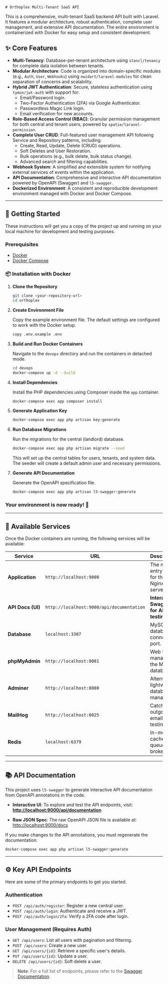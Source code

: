     # Orthoplex Multi-Tenant SaaS API

This is a comprehensive, multi-tenant SaaS backend API built with Laravel. It features a modular architecture, robust authentication, complete user management, and extensive API documentation. The entire environment is containerized with Docker for easy setup and consistent development.

## ✨ Core Features

*   **Multi-Tenancy**: Database-per-tenant architecture using `stancl/tenancy` for complete data isolation between tenants.
*   **Modular Architecture**: Code is organized into domain-specific modules (e.g., `Auth`, `User`, `Webhooks`) using `nwidart/laravel-modules` for clean separation of concerns and scalability.
*   **Hybrid JWT Authentication**: Secure, stateless authentication using `tymon/jwt-auth` with support for:
    *   Email/Password login.
    *   Two-Factor Authentication (2FA) via Google Authenticator.
    *   Passwordless Magic Link login.
    *   Email verification for new accounts.
*   **Role-Based Access Control (RBAC)**: Granular permission management for both central and tenant users, powered by `spatie/laravel-permission`.
*   **Complete User CRUD**: Full-featured user management API following Service and Repository patterns, including:
    *   Create, Read, Update, Delete (CRUD) operations.
    *   Soft Deletes and User Restoration.
    *   Bulk operations (e.g., bulk delete, bulk status change).
    *   Advanced search and filtering capabilities.
*   **Webhook System**: A simplified and extensible system for notifying external services of events within the application.
*   **API Documentation**: Comprehensive and interactive API documentation powered by OpenAPI (Swagger) and `l5-swagger`.
*   **Dockerized Environment**: A consistent and reproducible development environment managed with Docker and Docker Compose.

---

## 🚀 Getting Started

These instructions will get you a copy of the project up and running on your local machine for development and testing purposes.

### Prerequisites

*   [Docker](https://www.docker.com/get-started)
*   [Docker Compose](https://docs.docker.com/compose/install/)

### 📦 Installation with Docker

1.  **Clone the Repository**

    ```bash
    git clone <your-repository-url>
    cd orthoplex
    ```

2.  **Create Environment File**

    Copy the example environment file. The default settings are configured to work with the Docker setup.

    ```bash
    copy .env.example .env
    ```

3.  **Build and Run Docker Containers**

    Navigate to the `devops` directory and run the containers in detached mode.

    ```bash
    cd devops
    docker-compose up -d --build
    ```

4.  **Install Dependencies**

    Install the PHP dependencies using Composer inside the `app` container.

    ```bash
    docker-compose exec app composer install
    ```

5.  **Generate Application Key**

    ```bash
    docker-compose exec app php artisan key:generate
    ```

6.  **Run Database Migrations**

    Run the migrations for the central (landlord) database.

    ```bash
    docker-compose exec app php artisan migrate --seed
    ```

    This will set up the central tables for users, tenants, and system data. The seeder will create a default admin user and necessary permissions.

7.  **Generate API Documentation**

    Generate the OpenAPI specification file.

    ```bash
    docker-compose exec app php artisan l5-swagger:generate
    ```

### Your environment is now ready! 🎉

---

## 🐳 Available Services

Once the Docker containers are running, the following services will be available:

| Service         | URL                            | Description                                  |
| --------------- | ------------------------------ | -------------------------------------------- |
| **Application**   | `http://localhost:9000`        | The main entry point for the Nginx web server. |
| **API Docs (UI)** | `http://localhost:9000/api/documentation` | **Interactive Swagger UI for API testing.**      |
| **Database**      | `localhost:3307`               | MySQL database connection port.              |
| **phpMyAdmin**    | `http://localhost:8081`        | Web UI for managing the MySQL database.      |
| **Adminer**       | `http://localhost:8080`        | Alternative lightweight database manager.    |
| **MailHog**       | `http://localhost:8025`        | Catches all outgoing emails for testing.     |
| **Redis**         | `localhost:6379`               | In-memory cache and queue broker.            |

---

## 📚 API Documentation

This project uses `l5-swagger` to generate interactive API documentation from OpenAPI annotations in the code.

*   **Interactive UI**: To explore and test the API endpoints, visit:
    [**http://localhost:9000/api/documentation**](http://localhost:9000/api/documentation)

*   **Raw JSON Spec**: The raw OpenAPI JSON file is available at:
    [http://localhost:9000/docs](http://localhost:9000/docs)

If you make changes to the API annotations, you must regenerate the documentation:

```bash
docker-compose exec app php artisan l5-swagger:generate
```

---

## ⚙️ Key API Endpoints

Here are some of the primary endpoints to get you started.

### Authentication

*   `POST /api/auth/register`: Register a new central user.
*   `POST /api/auth/login`: Authenticate and receive a JWT.
*   `POST /api/auth/login/2fa`: Verify a 2FA code after login.

### User Management (Requires Auth)

*   `GET /api/users`: List all users with pagination and filtering.
*   `POST /api/users`: Create a new user.
*   `GET /api/users/{id}`: Retrieve a specific user's details.
*   `PUT /api/users/{id}`: Update a user.
*   `DELETE /api/users/{id}`: Soft delete a user.

> **Note**: For a full list of endpoints, please refer to the [Swagger Documentation](http://localhost:9000/api/documentation).
